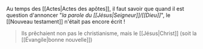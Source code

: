 Au temps des [[Actes|Actes des apôtes]], il faut savoir que quand il est question d'annoncer "*la parole du [[Jésus|Seigneur]]/[[Dieu]]*", le [[Nouveau testament]] n'était pas encore écrit !
> Ils prêchaient non pas le christianisme, mais le [[Jésus|Christ]] (soit la [[Évangile|bonne nouvelle]])